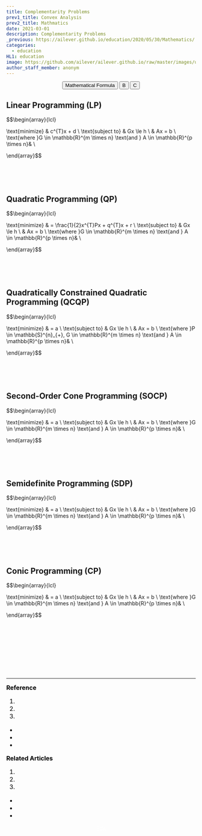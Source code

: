 ```yaml
---
title: Complementarity Problems
prev1_title: Convex Analysis
prev2_title: Mathmatics
date: 2021-03-01
description: Complementarity Problems
_previous: https://ailever.github.io/education/2020/05/30/Mathematics/
categories:
  - education
HL1: education
image: https://github.com/ailever/ailever.github.io/raw/master/images/unsplash/gray_Mathematics.png
author_staff_member: anonym
---
```


<!-- file name code
2021-03-01-_MATH-[]-en-[].md
-->

<!-- Top Block -->
<div align="center" class="top_btn_box">
  <button class="top_btn" type="button" onclick="location.href='https://en.wikipedia.org/wiki/Help:Displaying_a_formula'">Mathematical Formula</button>
  <button class="top_btn" type="button" onclick="location.href='#'">B</button>
  <button class="top_btn" type="button" onclick="location.href='#'">C</button>
</div>
<!-- Top Block -->

## Linear Programming (LP)
<div class="math-box">
$$\begin{array}{lcl}

\text{minimize} & c^{T}x + d \\
\text{subject to} & Gx \le h \\ 
                  & Ax = b \\ 
\text{where }G \in \mathbb{R}^{m \times n} \text{and } A \in \mathbb{R}^{p \times n}&  \\ 

\end{array}$$
</div>

<br><br><br>
## Quadratic Programming (QP)
<div class="math-box">
$$\begin{array}{lcl}

\text{minimize} & = \frac{1}{2}x^{T}Px + q^{T}x + r \\
\text{subject to} & Gx \le h \\ 
                  & Ax = b \\ 
\text{where }G \in \mathbb{R}^{m \times n} \text{and } A \in \mathbb{R}^{p \times n}&  \\ 

\end{array}$$
</div>

<br><br><br>
## Quadratically Constrained Quadratic Programming (QCQP)
<div class="math-box">
$$\begin{array}{lcl}

\text{minimize} & = a \\
\text{subject to} & Gx \le h \\ 
                  & Ax = b \\ 
\text{where }P \in \mathbb{S}^{n}_{+}, G \in \mathbb{R}^{m \times n} \text{and } A \in \mathbb{R}^{p \times n}&  \\ 

\end{array}$$
</div>

<br><br><br>
## Second-Order Cone Programming (SOCP)
<div class="math-box">
$$\begin{array}{lcl}

\text{minimize} & = a \\
\text{subject to} & Gx \le h \\ 
                  & Ax = b \\ 
\text{where }G \in \mathbb{R}^{m \times n} \text{and } A \in \mathbb{R}^{p \times n}&  \\ 

\end{array}$$
</div>

<br><br><br>
## Semidefinite Programming (SDP)
<div class="math-box">
$$\begin{array}{lcl}

\text{minimize} & = a \\
\text{subject to} & Gx \le h \\ 
                  & Ax = b \\ 
\text{where }G \in \mathbb{R}^{m \times n} \text{and } A \in \mathbb{R}^{p \times n}&  \\ 

\end{array}$$
</div>

<br><br><br>
## Conic Programming (CP)
<div class="math-box">
$$\begin{array}{lcl}

\text{minimize} & = a \\
\text{subject to} & Gx \le h \\ 
                  & Ax = b \\ 
\text{where }G \in \mathbb{R}^{m \times n} \text{and } A \in \mathbb{R}^{p \times n}&  \\ 

\end{array}$$
</div>


<!-- Content Block -->
<div align="left" style="font-size:medium;font-weight:normal;color:black;background-color:unset;">　<br><br></div>
<div align="left" style="font-size:medium;font-weight:normal;color:black;background-color:unset;">　<br><br></div>
<div align="left" style="font-size:medium;font-weight:normal;color:black;background-color:unset;">　<br><br></div>
<!-- Content Block -->

---

<!-- Reference Block -->
<div align="left" style="font-size:medium;font-weight:normal;color:black;background-color:unset;">
<b id='REF'>Reference</b>
<ol>
  <li><a href="#"></a></li>
  <li><a href="#"></a></li>
  <li><a href="#"></a></li>
</ol>
<ul>
  <li><a href="#"></a></li>
  <li><a href="#"></a></li>
  <li><a href="#"></a></li>
</ul>
</div>
<!-- Reference Block -->

<!-- Article Block -->
<div align="left" style="font-size:medium;font-weight:normal;color:black;background-color:unset;">
<b id='ART'>Related Articles</b>
<ol>
  <li><a href="#"></a></li>
  <li><a href="#"></a></li>
  <li><a href="#"></a></li>
</ol>
<ul>
  <li><a href="#"></a></li>
  <li><a href="#"></a></li>
  <li><a href="#"></a></li>
</ul>  
</div>
<!-- Article Block -->

<!-- Bottom Block -->
<div align="center" class="bottom_btn_box">
  <span class="bottom_btn"><a href="https://github.com/ailever/ailever.github.io/blob/master/_posts/education/2021-03-01-_MATH-ca-en-complementarity-problems.md" target="_blank" style="color:white">Edit</a></span>
</div>
<!-- Bottom Block -->

<!-- Notice
# Mathematical Expression
- outline : $  $
- inline  : $$  $$

# Default Div Tag
- align : left, right, center
- font-size : xx-small, x-small, small, medium, large, x-large, xx-large
- font-weight : normal, bold
- color : red, orange, yellow, green, cyan, blue, purple, pink, white, gray, brown
- background-color : red, orange, yellow, green, cyan, blue, purple, pink, white, gray, brown

# Html Ref
- color code : https://htmlcolorcodes.com/
- tags : https://www.w3schools.com/tags/default.asp
- attributes : https://www.w3schools.com/tags/ref_attributes.asp
Notice -->

